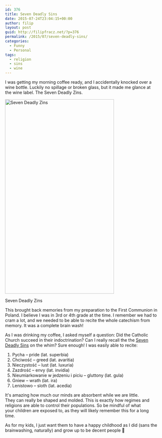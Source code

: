 ```yaml
---
id: 376
title: Seven Deadly Sins
date: 2015-07-24T23:04:15+00:00
author: filip
layout: post
guid: http://filipfracz.net/?p=376
permalink: /2015/07/seven-deadly-sins/
categories:
  - Funny
  - Personal
tags:
  - religion
  - sins
  - wine
---
```

I was getting my morning coffee ready, and I accidentally knocked over a wine bottle. Luckily no spillage or broken glass, but it made me glance at the wine label. The Seven Deadly Zins.

<div id="attachment_377" style="width: 369px" class="wp-caption aligncenter">
  <a href="/wp-content/uploads/2015-07-24-07.50.02.jpg"><img class="wp-image-377 size-medium" src="/wp-content/uploads/2015-07-24-07.50.02-359x640.jpg" alt="Seven Deadly Zins" width="359" height="640" /></a>

  <p class="wp-caption-text">
    Seven Deadly Zins
  </p>
</div>

This brought back memories from my preparation to the First Communion in Poland. I believe I was in 3rd or 4th grade at the time. I remember we had to cram a lot, and we needed to be able to recite the whole catechism from memory. It was a complete brain wash!

As I was drinking my coffee, I asked myself a question: Did the Catholic Church succeed in their indoctrination? Can I really recall the the [Seven Deadly Sins](https://en.wikipedia.org/wiki/Seven_deadly_sins) on the whim? Sure enough! I was easily able to recite:

  1. Pycha – pride (lat. superbia)
  2. Chciwość – greed (lat. avaritia)
  3. Nieczystość – lust (lat. luxuria)
  4. Zazdrość – envy (lat. invidia)
  5. Nieumiarkowanie w jedzeniu i piciu – gluttony (lat. gula)
  6. Gniew – wrath (lat. ira)
  7. Lenistowo – sloth (lat. acedia)

It's amazing how much our minds are absorbent while we are little. They can really be shaped and molded. This is exactly how regimes and religions are able to control their populations. So be mindful of what your children are exposed to, as they will likely remember this for a long time.

As for my kids, I just want them to have a happy childhood as I did (sans the brainwashing, naturally) and grow up to be decent people 🙂